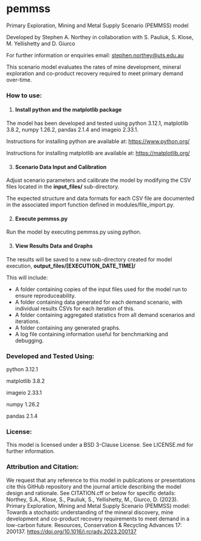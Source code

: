# pemmss
Primary Exploration, Mining and Metal Supply Scenario (PEMMSS) model

Developed by Stephen A. Northey
in collaboration with S. Pauliuk, S. Klose, M. Yellishetty and D. Giurco

For further information or enquiries email:
    stephen.northey@uts.edu.au

This scenario model evaluates the rates of mine development, mineral exploration and co-product recovery required to meet primary demand over-time.

### How to use:
1. #### Install python and the matplotlib package
The model has been developed and tested using python 3.12.1, matplotlib 3.8.2, numpy 1.26.2, pandas 2.1.4 and imageio 2.33.1.

Instructions for installing python are available at: https://www.python.org/

Instructions for installing matplotlib are available at: https://matplotlib.org/


3. #### Scenario Data Input and Calibration
Adjust scenario parameters and calibrate the model by modifying the CSV files located in the **input_files/** sub-directory.

The expected structure and data formats for each CSV file are documented in the associated import function defined in modules/file_import.py.

2. #### Execute pemmss.py
Run the model by executing pemmss.py using python.

3. #### View Results Data and Graphs
The results will be saved to a new sub-directory created for model execution, **output_files/[EXECUTION_DATE_TIME]/**

This will include:
- A folder containing copies of the input files used for the model run to ensure reproduceability.
- A folder containing data generated for each demand scenario, with individual results CSVs for each iteration of this.
- A folder containing aggregated statistics from all demand scenarios and iterations.
- A folder containing any generated graphs.
- A log file containing information useful for benchmarking and debugging.

### Developed and Tested Using:
python 3.12.1

matplotlib 3.8.2

imageio 2.33.1

numpy 1.26.2

pandas 2.1.4

### License:
This model is licensed under a BSD 3-Clause License. See LICENSE.md for further information.

### Attribution and Citation:
We request that any reference to this model in publications or presentations cite this GitHub repository and the journal article describing the model design and rationale. See CITATION.cff or below for specific details:
Northey, S.A., Klose, S., Pauliuk, S., Yellishetty, M., Giurco, D. (2023). Primary Exploration, Mining and Metal Supply Scenario (PEMMSS) model: Towards a stochastic understanding of the mineral discovery, mine development and co-product recovery requirements to meet demand in a low-carbon future. Resources, Conservation & Recycling Advances 17: 200137. https://doi.org/10.1016/j.rcradv.2023.200137 
